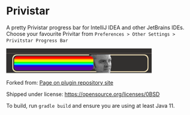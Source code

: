 # Privistar

A pretty Privistar progress bar for IntelliJ IDEA and other JetBrains IDEs. Choose your favourite Privitar from `Preferences > Other Settings > Privitstar Progress Bar`

![](readme-images/progressbar.png?raw=true "Example progress bar")

Forked from:
[Page on plugin repository site](https://plugins.jetbrains.com/plugin/8575-nyan-progress-bar)

Shipped under license: https://opensource.org/licenses/0BSD

To build, run `gradle build` and ensure you are using at least Java 11.
